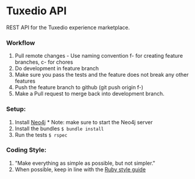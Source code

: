 Tuxedio API
===========

REST API for the Tuxedio experience marketplace.

### Workflow
  1. Pull remote changes
    - Use naming convention f-<featurename> for creating feature branches, c-<name> for chores
  2. Do development in feature branch
  3. Make sure you pass the tests and the feature does not break any other features
  4. Push the feature branch to github (git push origin f-<featurename>)
  5. Make a Pull request to merge back into development branch.

### Setup:
  1. Install [Neo4j](http://neo4j.com/docs/stable/server-installation.html)
    * Note: make sure to start the Neo4j server
  2. Install the bundles
    `$ bundle install`
  3. Run the tests
    `$ rspec`

### Coding Style:
  1. "Make everything as simple as possible, but not simpler."
  2. When possible, keep in line with the [Ruby style guide](https://github.com/bbatsov/ruby-style-guide)
